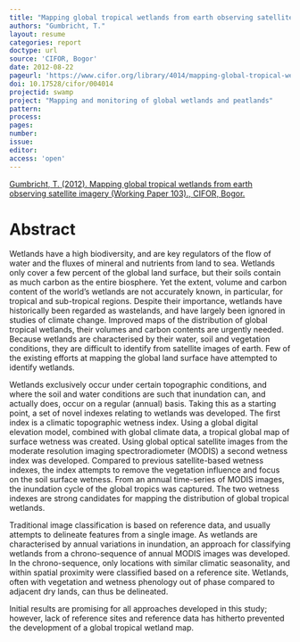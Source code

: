 ```yaml
---
title: "Mapping global tropical wetlands from earth observing satellite imagery."
authors: "Gumbricht, T."
layout: resume
categories: report
doctype: url
source: 'CIFOR, Bogor'
date: 2012-08-22
pageurl: 'https://www.cifor.org/library/4014/mapping-global-tropical-wetlands-from-earth-observing-satellite-imagery/'
doi: 10.17528/cifor/004014
projectid: swamp
project: "Mapping and monitoring of global wetlands and peatlands"
pattern:
process:
pages:
number:
issue:
editor:
access: 'open'
---
```


[Gumbricht, T. (2012). Mapping global tropical wetlands from earth observing satellite imagery (Working Paper 103)., CIFOR, Bogor.](http://www.cifor.org/publications/pdf_files/WPapers/WP103CIFOR.pdf)

<h1 class='foot-description'>Abstract</h1>

Wetlands have a high biodiversity, and are key
regulators of the flow of water and the fluxes of
mineral and nutrients from land to sea. Wetlands
only cover a few percent of the global land surface,
but their soils contain as much carbon as the entire
biosphere. Yet the extent, volume and carbon content
of the world’s wetlands are not accurately known,
in particular, for tropical and sub-tropical regions.
Despite their importance, wetlands have historically
been regarded as wastelands, and have largely been
ignored in studies of climate change. Improved maps
of the distribution of global tropical wetlands, their
volumes and carbon contents are urgently needed.
Because wetlands are characterised by their water,
soil and vegetation conditions, they are difficult to
identify from satellite images of earth. Few of the
existing efforts at mapping the global land surface
have attempted to identify wetlands.

Wetlands exclusively occur under certain topographic
conditions, and where the soil and water conditions
are such that inundation can, and actually does,
occur on a regular (annual) basis. Taking this as
a starting point, a set of novel indexes relating to
wetlands was developed. The first index is a climatic
topographic wetness index. Using a global digital
elevation model, combined with global climate
data, a tropical global map of surface wetness was created. Using global optical satellite images from
the moderate resolution imaging spectroradiometer
(MODIS) a second wetness index was developed.
Compared to previous satellite-based wetness indexes,
the index attempts to remove the vegetation influence
and focus on the soil surface wetness. From an
annual time-series of MODIS images, the inundation
cycle of the global tropics was captured. The two
wetness indexes are strong candidates for mapping
the distribution of global tropical wetlands.

Traditional image classification is based on reference
data, and usually attempts to delineate features
from a single image. As wetlands are characterised
by annual variations in inundation, an approach
for classifying wetlands from a chrono-sequence
of annual MODIS images was developed. In the
chrono-sequence, only locations with similar
climatic seasonality, and within spatial proximity
were classified based on a reference site. Wetlands,
often with vegetation and wetness phenology out
of phase compared to adjacent dry lands, can thus
be delineated.

Initial results are promising for all approaches
developed in this study; however, lack of reference
sites and reference data has hitherto prevented the
development of a global tropical wetland map.
